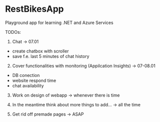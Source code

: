 # RestBikesApp
Playground app for learning .NET and Azure Services

TODOs:

1. Chat -> 07.01
- create chatbox with scroller
- save f.e. last 5 minutes of chat history

2. Cover functionalities with monitoring (Appilcation Insights) -> 07-08.01
- DB conection
- website respond time
- chat availability

3. Work on design of webapp -> whenever there is time

4. In the meantime think about more things to add... -> all the time

5. Get rid off premade pages -> ASAP
